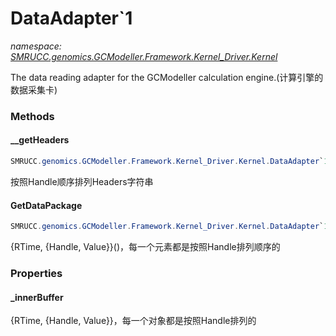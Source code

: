 ﻿# DataAdapter`1
_namespace: [SMRUCC.genomics.GCModeller.Framework.Kernel_Driver.Kernel](./index.md)_

The data reading adapter for the GCModeller calculation engine.(计算引擎的数据采集卡)



### Methods

#### __getHeaders
```csharp
SMRUCC.genomics.GCModeller.Framework.Kernel_Driver.Kernel.DataAdapter`1.__getHeaders
```
按照Handle顺序排列Headers字符串

#### GetDataPackage
```csharp
SMRUCC.genomics.GCModeller.Framework.Kernel_Driver.Kernel.DataAdapter`1.GetDataPackage
```
{RTime, {Handle, Value}}()，每一个元素都是按照Handle排列顺序的


### Properties

#### _innerBuffer
{RTime, {Handle, Value}}，每一个对象都是按照Handle排列的
